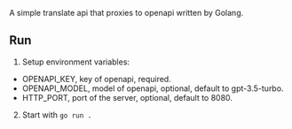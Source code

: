 A simple translate api that proxies to openapi written by Golang.

## Run

1. Setup environment variables:

* OPENAPI_KEY,  key of openapi, required.
* OPENAPI_MODEL, model of openapi, optional, default to gpt-3.5-turbo.
* HTTP_PORT, port of the server, optional, default to 8080.

2. Start with `go run .`
